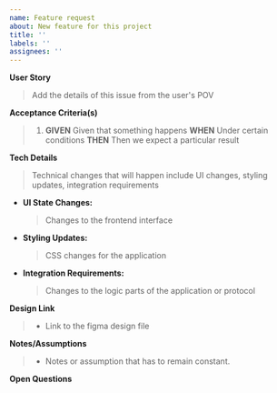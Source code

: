 ```yaml
---
name: Feature request
about: New feature for this project
title: ''
labels: ''
assignees: ''
---
```


**User Story**
> Add the details of this issue from the user's POV

**Acceptance Criteria(s)**
> 1. **GIVEN** Given that something happens
> **WHEN** Under certain conditions
> **THEN** Then we expect a particular result

**Tech Details**
>Technical changes that will happen include UI changes, styling updates, integration requirements
* **UI State Changes:**
    >  Changes to the frontend interface
* **Styling Updates:**
    >  CSS changes for the application
* **Integration Requirements:**
    >  Changes to the logic parts of the application or protocol 


**Design Link**
>* Link to the figma design file 

**Notes/Assumptions**
>* Notes or assumption that has to remain constant. 

**Open Questions**